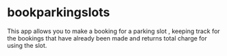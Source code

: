 # bookparkingslots
This app allows you to make a booking for a parking slot , keeping track for the bookings that have already been made and  returns total charge for using the slot.
